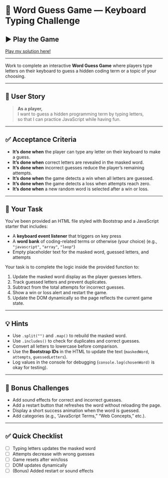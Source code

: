 # 🧠 Word Guess Game — Keyboard Typing Challenge

## ▶️ Play the Game

[Play my solution here!](https://futurepraxis.github.io/codecademy/wordGuessGame/)

---

Work to complete an interactive **Word Guess Game** where players type letters on their keyboard to guess a hidden coding term or a topic of your choosing.

---

## 👤 User Story

> **As a player,**  
> I want to guess a hidden programming term by typing letters,  
> so that I can practice JavaScript while having fun.

---

## ✅ Acceptance Criteria

- **It’s done when** the player can type any letter on their keyboard to make a guess.  
- **It’s done when** correct letters are revealed in the masked word.  
- **It’s done when** incorrect guesses reduce the player’s remaining attempts.  
- **It’s done when** the game detects a win when all letters are guessed.  
- **It’s done when** the game detects a loss when attempts reach zero.  
- **It’s done when** a new random word is selected after a win or loss.  

---

## 🧱 Your Task

You’ve been provided an HTML file styled with Bootstrap and a JavaScript starter that includes:
- A **keyboard event listener** that triggers on key press  
- A **word bank** of coding-related terms or otherwise (your choice) (e.g., `"javascript"`, `"array"`, `"loop"`)  
- Empty placeholder text for the masked word, guessed letters, and attempts  

Your task is to complete the logic inside the provided function to:
1. Update the masked word display as the player guesses letters.  
2. Track guessed letters and prevent duplicates.  
3. Subtract from the total attempts for incorrect guesses.  
4. Show a win or loss alert and restart the game.  
5. Update the DOM dynamically so the page reflects the current game state.

---

## 💡 Hints

- Use `.split("")` and `.map()` to rebuild the masked word.  
- Use `.includes()` to check for duplicates and correct guesses.  
- Convert all letters to lowercase before comparison.  
- Use the **Bootstrap IDs** in the HTML to update the text (`maskedWord`, `attempts`, `guessedLetters`).  
- Log values in the console for debugging (`console.log(chosenWord)` is okay for testing).  

---

## 🧠 Bonus Challenges

- Add sound effects for correct and incorrect guesses.  
- Add a restart button that refreshes the word without reloading the page.  
- Display a short success animation when the word is guessed.  
- Add categories (e.g., “JavaScript Terms,” “Web Concepts,” etc.).  

---

## ✅ Quick Checklist

- [ ] Typing letters updates the masked word  
- [ ] Attempts decrease with wrong guesses  
- [ ] Game resets after win/loss  
- [ ] DOM updates dynamically  
- [ ] (Bonus) Added restart or sound effects  
